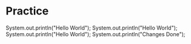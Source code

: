 # Practice
System.out.println("Hello World");
System.out.println("Hello World");
System.out.println("Hello World");
System.out.println("Changes Done");
  